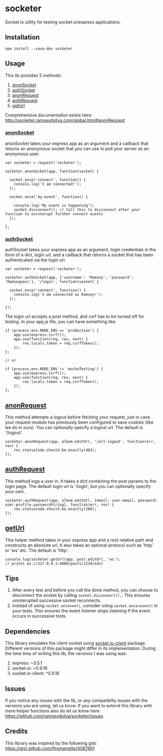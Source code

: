 socketer
========

Socket.io utility for testing socket.io/express applications. 

## Installation

`npm install --save-dev socketer`

## Usage

This lib provides 5 methods:

1. [anonSocket](anonSocket)
2. [authSocket](authSocket)
3. [anonRequest](anonRequest)
4. [authRequest](authRequest)
5. [getUrl](getUrl)

Comprehensive documentation exists here: http://socketer.ramseydsilva.com/global.html#anonRequest

### [anonSocket](anonSocket)

anonSocket takes your express app as an argument and a callback that returns an anonymous socket that you can
use to poll your server as an anonymous user.

```
var socketer = request('socketer');

socketer.anonSocket(app, function(socket) {

  socket.once('connect', function() {
    console.log('I am connected!');
  });
  
  socket.once('my-event', function() {
  
    console.log('My event is happening');
    socket.disconnect(); // Call this to disconnect after your function to uninterupt further connect events
  });
  
};
```

### [authSocket](authSocket)

authSocket takes your express app as an argument, login credentials in the form of a dict, login url,  and a 
callback that returns a socket that has been authenticated via the login url.

```
var socketer = request('socketer');

socketer.authSocket(app, {'username': 'Ramsey', 'password': 'Ramseypass'}, '/login', function(socket) {

  socket.once('connect', function() {
    console.log('I am connected as Ramsey!');
  });
  
});
```

The login url accepts a post method, and csrf has to be turned off for testing. In your app.js file, you can have something like:

```
if (process.env.NODE_ENV == 'production') {
    app.use(express.csrf());
    app.use(function(req, res, next) {
        res.locals.token = req.csrfToken();
    });
};

// or

if (process.env.NODE_ENV != 'mochaTesting') {
    app.use(express.csrf());
    app.use(function(req, res, next) {
        res.locals.token = req.csrfToken();
    });
};
```

## [anonRequest](anonRequest)

This method attempts a logout before fetching your request, just in case your request module has previously been
configured to save cookies (like we do in ours). You can optionally specify a logout url. The default is '/logout'.
```
socketer.anonRequest(app, album.editUrl, '/alt-logout', function(err, res) {
    res.statusCode.should.be.exactly(403);
});
```

## [authRequest](authRequest)

This method logs a user in. It takes a dict containing the post params to the login page. The default login url is '/login', but you can optionally specify your own.
```
socketer.authRequest(app, album.editUrl, {email: user.email, password: user.profile.passwordString}, function(err, res) { 
    res.statusCode.should.be.exactly(200);
});
```

## [getUrl](getUrl)

This helper method takes in your express app and a root relative path and constructs an absolute url. It also takes an optional protocol such as 'http' or 'ws' etc. The default is 'http'.
```
console.log(socketer.getUrl(app, post.editUrl, 'ws');
// prints ws://127.0.0.1:4000/posts/1234/edit
```

## Tips

1. After every test and before you call the done method, you can choose to disconnect the socket by calling 
`socket.disconnect();`. This ensures uninterupted successive socket reconnects.
2. Instead of using `socket.on(event)`, consider using `socket.once(event)` in your tests. This ensures the event 
listener stops listening if the event occurs in successive tests.


## Dependencies

This library simulates the client socket using [socket.io-client](https://github.com/LearnBoost/socket.io-client) package. Different versions of this package might
differ in its implementation. During the time time of writing this lib, the versions I was using was:

1. express: ~3.5.1
2. socket.io: ~0.9.16
3. socket.io-client: ^0.9.16

## Issues

If you notice any issues with the lib, or any compatibilty issues with the versions you are using, let us
know. If you want to extend this library with more helper functions also do let us know here:
https://github.com/ramseydsilva/socketer/issues

## Credits

This library was inspired by the following gist:
https://gist.github.com/jfromaniello/4087861

[anonSocket]: http://socketer.ramseydsilva.com/global.html#anonSocket
[authSocket]: http://socketer.ramseydsilva.com/global.html#authSocket
[anonRequest]: http://socketer.ramseydsilva.com/global.html#anonRequest
[authRequest]: http://socketer.ramseydsilva.com/global.html#authRequest
[getUrl]: http://socketer.ramseydsilva.com/global.html#getUrl
